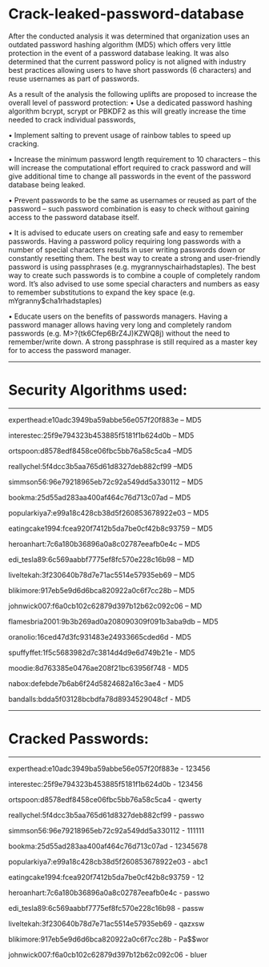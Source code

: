 # Crack-leaked-password-database

After the conducted analysis it was determined that organization uses an outdated password hashing algorithm (MD5) which offers very little protection in the event of a password database leaking. It was also determined that the current password policy is not aligned with industry best practices allowing users to have short passwords (6 characters) and reuse usernames as part of passwords. 

As a result of the analysis the following uplifts are proposed to increase the overall level of password protection: 
•	Use a dedicated password hashing algorithm bcrypt, scrypt or PBKDF2 as this will greatly increase the time needed to crack individual passwords,

•	Implement salting to prevent usage of rainbow tables to speed up cracking.

•	Increase the minimum password length requirement to 10 characters – this will increase the computational effort required to crack password and will give additional time to change all passwords in the event of the password database being leaked.

•	Prevent passwords to be the same as usernames or reused as part of the password – such password combination is easy to check without gaining access to the password database itself. 

•	It is advised to educate users on creating safe and easy to remember passwords. Having a password policy requiring long passwords with a number of special characters results in user writing passwords down or constantly resetting them. The best way to create a strong and user-friendly password is using passphrases (e.g.  mygrannyschairhadstaples). The best way to create such passwords is to combine a couple of completely random word. It’s also advised to use some special characters and numbers as easy to remember substitutions to expand the key space (e.g. mYgranny$cha1rhadstaples)

•	Educate users on the benefits of passwords managers. Having a password manager allows having very long and completely random passwords (e.g. M>?{tk6Cfep6BrZ4J)KZWQ8j) without the need to remember/write down. A strong passphrase is still required as a master key for to access the password manager.

---
# Security Algorithms used:

---

experthead:e10adc3949ba59abbe56e057f20f883e – MD5

interestec:25f9e794323b453885f5181f1b624d0b – MD5

ortspoon:d8578edf8458ce06fbc5bb76a58c5ca4 –MD5

reallychel:5f4dcc3b5aa765d61d8327deb882cf99 –MD5

simmson56:96e79218965eb72c92a549dd5a330112 – MD5

bookma:25d55ad283aa400af464c76d713c07ad – MD5

popularkiya7:e99a18c428cb38d5f260853678922e03 – MD5

eatingcake1994:fcea920f7412b5da7be0cf42b8c93759 – MD5

heroanhart:7c6a180b36896a0a8c02787eeafb0e4c – MD5

edi_tesla89:6c569aabbf7775ef8fc570e228c16b98 – MD

liveltekah:3f230640b78d7e71ac5514e57935eb69 – MD5

blikimore:917eb5e9d6d6bca820922a0c6f7cc28b – MD5

johnwick007:f6a0cb102c62879d397b12b62c092c06 – MD

flamesbria2001:9b3b269ad0a208090309f091b3aba9db – MD5

oranolio:16ced47d3fc931483e24933665cded6d - MD5

spuffyffet:1f5c5683982d7c3814d4d9e6d749b21e - MD5

moodie:8d763385e0476ae208f21bc63956f748 - MD5

nabox:defebde7b6ab6f24d5824682a16c3ae4 - MD5

bandalls:bdda5f03128bcbdfa78d8934529048cf - MD5

---

# Cracked Passwords:

---

experthead:e10adc3949ba59abbe56e057f20f883e - 123456

interestec:25f9e794323b453885f5181f1b624d0b - 123456

ortspoon:d8578edf8458ce06fbc5bb76a58c5ca4 - qwerty

reallychel:5f4dcc3b5aa765d61d8327deb882cf99 - passwo

simmson56:96e79218965eb72c92a549dd5a330112 - 111111

bookma:25d55ad283aa400af464c76d713c07ad - 12345678

popularkiya7:e99a18c428cb38d5f260853678922e03 - abc1

eatingcake1994:fcea920f7412b5da7be0cf42b8c93759 - 12

heroanhart:7c6a180b36896a0a8c02787eeafb0e4c - passwo

edi_tesla89:6c569aabbf7775ef8fc570e228c16b98 - passw

liveltekah:3f230640b78d7e71ac5514e57935eb69 - qazxsw

blikimore:917eb5e9d6d6bca820922a0c6f7cc28b - Pa$$wor

johnwick007:f6a0cb102c62879d397b12b62c092c06 - bluer
